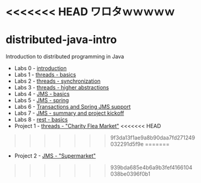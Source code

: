 <<<<<<< HEAD
ワロタｗｗｗｗｗ
=======
distributed-java-intro
======================

Introduction to distributed programming in Java

- Labs 0 - [introduction](0-introduction/README.md)
- Labs 1 - [threads - basics](1-threads-basics/README.md)
- Labs 2 - [threads - synchronization](2-threads-synchronization/README.md)
- Labs 3 - [threads - higher abstractions](3-threads-higher-abstractions/README.md)
- Labs 4 - [JMS - basics ](4-JMS-basics/README.md)
- Labs 5 - [JMS - spring ](5-spring-jms/README.md)
- Labs 6 - [Transactions and Spring JMS support](6-tx-spring-jms/README.md)
- Labs 7 - [JMS - summary and project kickoff](7-JMS-summary-and-project-kickoff/README.md)
- Labs 8 - [rest - basics](8-rest-basics/README.md)
- Project 1 - [threads - "Charity Flea Market"](projects/1-threads/README.md)
<<<<<<< HEAD
>>>>>>> 9f3da13f1ae9a8b90daa7fd271249032291d5f9e
=======
- Project 2 - [JMS - "Supermarket"](7-JMS-summary-and-project-kickoff/README.md)

>>>>>>> 939bda685e4b6a9b3fef4166104038be0396f0b1

